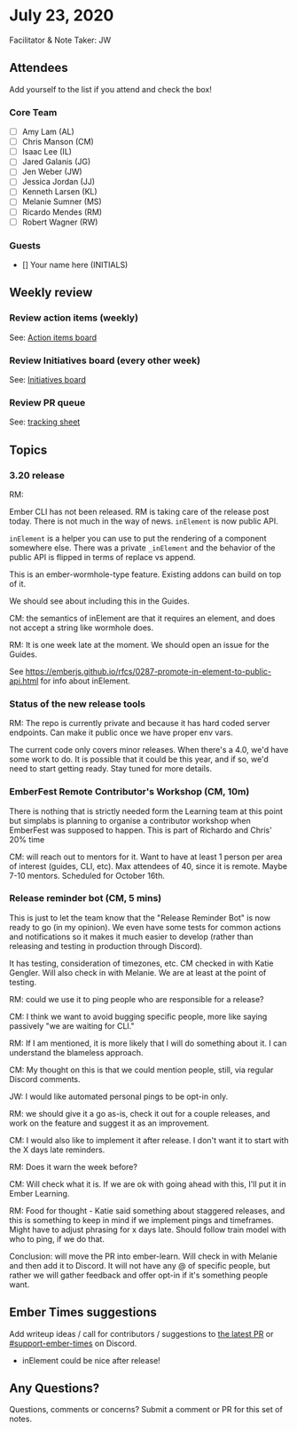 # July 23, 2020

Facilitator & Note Taker: JW

## Attendees

Add yourself to the list if you attend and check the box!

### Core Team
- [ ] Amy Lam (AL)
- [ ] Chris Manson (CM)
- [ ] Isaac Lee (IL)
- [ ] Jared Galanis (JG)
- [ ] Jen Weber (JW)
- [ ] Jessica Jordan (JJ)
- [ ] Kenneth Larsen (KL)
- [ ] Melanie Sumner (MS)
- [ ] Ricardo Mendes (RM)
- [ ] Robert Wagner (RW)

### Guests
- [] Your name here (INITIALS)

## Weekly review

### Review action items (weekly)
See: [Action items board](https://github.com/orgs/ember-learn/projects/47)

### Review Initiatives board (every other week)
See: [Initiatives board](https://github.com/orgs/ember-learn/projects/19)

### Review PR queue
See: [tracking sheet](https://docs.google.com/spreadsheets/d/1sPyN9z9wZMpTNwqCfa6R9QSPZkIW4iQd-H4gZC7ILLk/edit#gid=2035777454)

## Topics

<!-- If you would like to add a topic to the agenda please add a suggestion to the PR using the following format: -->
<!-- ### Your topic (INITIALS, expected duration in minutes) -->

### 3.20 release

RM:

Ember CLI has not been released. RM is taking care of the release post today.
There is not much in the way of news. `inElement` is now public API.

`inElement` is a helper you can use to put the rendering of a component somewhere else. There was a private `_inElement` and the behavior of the public API is flipped in terms of replace vs append.

This is an ember-wormhole-type feature. Existing addons can build on top of it.

We should see about including this in the Guides.

CM: the semantics of inElement are that it requires an element, and does not accept a string like wormhole does.

RM: It is one week late at the moment. We should open an issue for the Guides.

See https://emberjs.github.io/rfcs/0287-promote-in-element-to-public-api.html for info about inElement.

### Status of the new release tools

RM: The repo is currently private and because it has hard coded server endpoints. Can make it public once we have proper env vars.

The current code only covers minor releases. When there's a 4.0, we'd have some work to do. It is possible that it could be this year, and if so, we'd need to start getting ready. Stay tuned for more details.

### EmberFest Remote Contributor's Workshop (CM, 10m) 

There is nothing that is strictly needed form the Learning team at this point but simplabs is planning to organise a contributor workshop when EmberFest was supposed to happen. This is part of Richardo and Chris' 20% time

CM: will reach out to mentors for it. Want to have at least 1 person per area of interest (guides, CLI, etc). Max attendees of 40, since it is remote. Maybe 7-10 mentors. Scheduled for October 16th.

### Release reminder bot (CM, 5 mins) 

This is just to let the team know that the "Release Reminder Bot" is now ready to go (in my opinion). We even have some tests for common actions and notifications so it makes it much easier to develop (rather than releasing and testing in production through Discord).

It has testing, consideration of timezones, etc. CM checked in with Katie Gengler. Will also check in with Melanie. We are at least at the point of testing.

RM: could we use it to ping people who are responsible for a release?

CM: I think we want to avoid bugging specific people, more like saying passively "we are waiting for CLI."

RM: If I am mentioned, it is more likely that I will do something about it. I can understand the blameless approach.

CM: My thought on this is that we could mention people, still, via regular Discord comments.

JW: I would like automated personal pings to be opt-in only.

RM: we should give it a go as-is, check it out for a couple releases, and work on the feature and suggest it as an improvement.

CM: I would also like to implement it after release. I don't want it to start with the X days late reminders.

RM: Does it warn the week before?

CM: Will check what it is. If we are ok with going ahead with this, I'll put it in Ember Learning.

RM: Food for thought - Katie said something about staggered releases, and this is something to keep in mind if we implement pings and timeframes. Might have to adjust phrasing for x days late. Should follow train model with who to ping, if we do that.

Conclusion: will move the PR into ember-learn. Will check in with Melanie and then add it to Discord. It will not have any @ of specific people, but rather we will gather feedback and offer opt-in if it's something people want.

## Ember Times suggestions
Add writeup ideas / call for contributors / suggestions to [the latest PR](https://github.com/ember-learn/ember-blog/pulls?q=is%3Aopen+is%3Apr+label%3A%22%F0%9F%97%9E+embertimes%22%20or%20#support-ember-times) or [#support-ember-times](https://discordapp.com/channels/480462759797063690/485450546887786506) on Discord.

- inElement could be nice after release!

## Any Questions?
Questions, comments or concerns? Submit a comment or PR for this set of notes.
